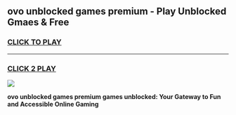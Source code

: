 
## ovo unblocked games premium - Play Unblocked Gmaes & Free
<h3>
<a href="https://news.freeplayer.one?title=ovo_unblocked_games_premium&ref=16F">CLICK TO PLAY</a></h3>
<hr>

<h3>
<a href="https://news.freeplayer.one?title=ovo_unblocked_games_premium&ref=16F">CLICK 2 PLAY</a>
  
</h3>

<a href="https://news.freeplayer.one?title=ovo_unblocked_games_premium&ref=16F/"><img src="https://clearcache.store/games.png"></a>


**ovo unblocked games premium games unblocked: Your Gateway to Fun and Accessible Online Gaming**
